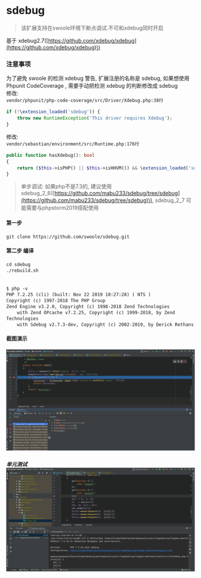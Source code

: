# sdebug
> 该扩展支持在swoole环境下断点调试.不可和xdebug同时开启

基于 xdebug2.7\([https://github.com/xdebug/xdebug](https://github.com/xdebug/xdebug)\)

### 注意事项

为了避免 swoole 的检测 xdebug 警告, 扩展注册的名称是 sdebug, 如果想使用 Phpunit CodeCoverage , 需要手动把检测 xdebug 的判断修改成 sdebug  
修改:  
`vendor/phpunit/php-code-coverage/src/Driver/Xdebug.php:38行`

```php
if (!\extension_loaded('sdebug')) {
    throw new RuntimeException('This driver requires Xdebug');
}
```

修改:  
`vendor/sebastian/environment/src/Runtime.php:176行`

```php
public function hasXdebug(): bool
{
    return ($this->isPHP() || $this->isHHVM()) && \extension_loaded('sdebug');
}
```

> 单步调试: 如果php不是7.3的, 建议使用 sdebug\_2\_6\([https://github.com/mabu233/sdebug/tree/sdebug](https://github.com/mabu233/sdebug/tree/sdebug)\), sdebug\_2\_7 可能需要与phpstorm2019搭配使用

#### 第一步

```shell
git clone https://github.com/swoole/sdebug.git
```

#### 第二步 编译

```shell
cd sdebug
./rebuild.sh


$ php -v
PHP 7.2.25 (cli) (built: Nov 22 2019 10:27:28) ( NTS )
Copyright (c) 1997-2018 The PHP Group
Zend Engine v3.2.0, Copyright (c) 1998-2018 Zend Technologies
    with Zend OPcache v7.2.25, Copyright (c) 1999-2018, by Zend Technologies
    with Sdebug v2.7.3-dev, Copyright (c) 2002-2019, by Derick Rethans
```

#### 截图演示

##### ![](/assets/WX20200206-134340@2x.png)

##### 单元测试![](/assets/phpunit.png)



